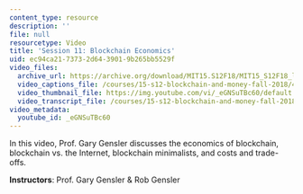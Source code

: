 ```yaml
---
content_type: resource
description: ''
file: null
resourcetype: Video
title: 'Session 11: Blockchain Economics'
uid: ec94ca21-7373-2d64-3901-9b265bb5529f
video_files:
  archive_url: https://archive.org/download/MIT15.S12F18/MIT15_S12F18_lec11_300k.mp4
  video_captions_file: /courses/15-s12-blockchain-and-money-fall-2018/433f8780656a592a88470acb63297800_eGNSuTBc60.vtt
  video_thumbnail_file: https://img.youtube.com/vi/_eGNSuTBc60/default.jpg
  video_transcript_file: /courses/15-s12-blockchain-and-money-fall-2018/97ee3c543c07f134ffb9c9b697154501_eGNSuTBc60.pdf
video_metadata:
  youtube_id: _eGNSuTBc60
---
```


In this video, Prof. Gary Gensler discusses the economics of blockchain, blockchain vs. the Internet, blockchain minimalists, and costs and trade-offs.

**Instructors**: Prof. Gary Gensler & Rob Gensler
